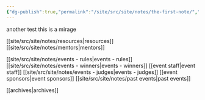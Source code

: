 ```yaml
---
{"dg-publish":true,"permalink":"/site/src/site/notes/the-first-note/","tags":["gardenEntry","gardenEntry","gardenEntry"]}
---
```


another test
this is a mirage

[[site/src/site/notes/resources\|resources]]
[[site/src/site/notes/mentors\|mentors]]

[[site/src/site/notes/events - rules\|events - rules]]
[[site/src/site/notes/events - winners\|events - winners]]
[[event staff\|event staff]]
[[site/src/site/notes/events - judges\|events - judges]]
[[event sponsors\|event sponsors]]
[[site/src/site/notes/past events\|past events]]


[[archives\|archives]]